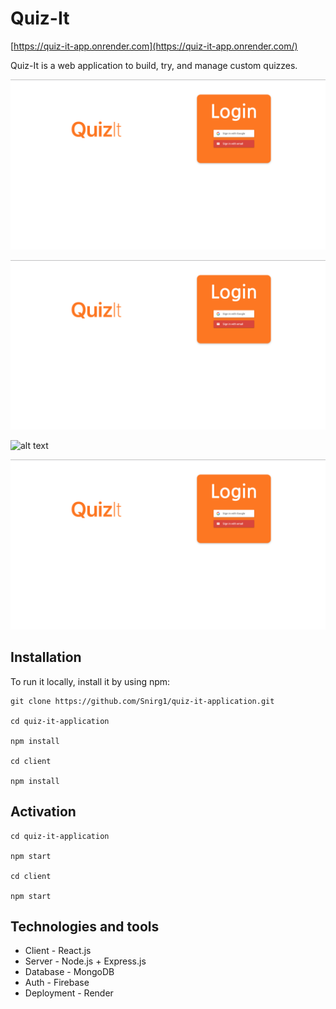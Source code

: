 # Quiz-It

[https://quiz-it-app.onrender.com](https://quiz-it-app.onrender.com/)

Quiz-It is a web application to build, try, and manage custom quizzes.

![alt text](https://github.com/Snirg1/quiz-it-application/blob/main/login%20ss.png?raw=true)

![alt text](https://github.com/Snirg1/quiz-it-application/blob/main/login%20ss.png?raw=true)

![alt text]([https://github.com/Snirg1/quiz-it-application/blob/main/login%20ss.png?raw=true](https://github.com/Snirg1/quiz-it-application/blob/main/quiz%20code%20ss.png?raw=true))

![alt text](https://github.com/Snirg1/quiz-it-application/blob/main/login%20ss.png?raw=true)

## Installation

To run it locally, install it by using npm:
```
git clone https://github.com/Snirg1/quiz-it-application.git

cd quiz-it-application

npm install

cd client

npm install
```

## Activation
```
cd quiz-it-application

npm start

cd client

npm start
```

## Technologies and tools

* Client - React.js
* Server - Node.js + Express.js
* Database -  MongoDB
* Auth - Firebase
* Deployment - Render 

